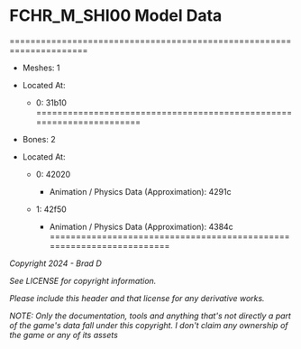 # FCHR_M_SHI00 Model Data
=====================================================================

* Meshes: 1

* Located At:

  * 0: 31b10
=====================================================================

* Bones: 2

* Located At:

  * 0: 42020

    * Animation / Physics Data (Approximation): 4291c

  * 1: 42f50

    * Animation / Physics Data (Approximation): 4384c
=====================================================================

*Copyright 2024 - Brad D*

*See LICENSE for copyright information.*

*Please include this header and that license for any derivative works.*

*NOTE: Only the documentation, tools and anything that's not directly a part of the game's data fall under this copyright. I don't claim any ownership of the game or any of its assets*
